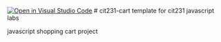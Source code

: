 [![Open in Visual Studio Code](https://classroom.github.com/assets/open-in-vscode-c66648af7eb3fe8bc4f294546bfd86ef473780cde1dea487d3c4ff354943c9ae.svg)](https://classroom.github.com/online_ide?assignment_repo_id=9256055&assignment_repo_type=AssignmentRepo)
﻿# cit231-cart
template for cit231 javascript labs

javascript shopping cart project